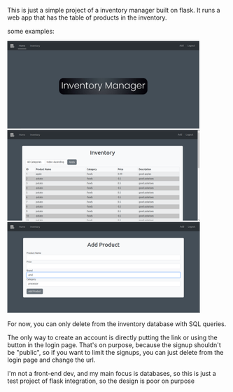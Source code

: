 This is just a simple project of a inventory manager built on flask.
It runs a web app that has the table of products in the inventory.

some examples:

<img src="screenshots/homepage.png" alt="Home" height="200"/>

<img src="screenshots/inventory-page.png" alt="Inventory" height="207"/>

<img src="screenshots/add-product-page.png" alt="Add product" height="207"/>

For now, you can only delete from the inventory database with SQL queries.

The only way to create an account is directly putting the link or using the button in the login page. That's on purpose, because the signup shouldn't be "public", so if you want to limit the signups, you can just delete from the login page and change the url.


I'm not a front-end dev, and my main focus is databases, so this is just a test project of flask integration, so the design is poor on purpose